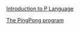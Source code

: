 [Introduction to P Language](https://github.com/p-org/P/wiki/Introduction-to-P-language) 

[The PingPong program](https://github.com/p-org/P/wiki/The-PingPong-program)